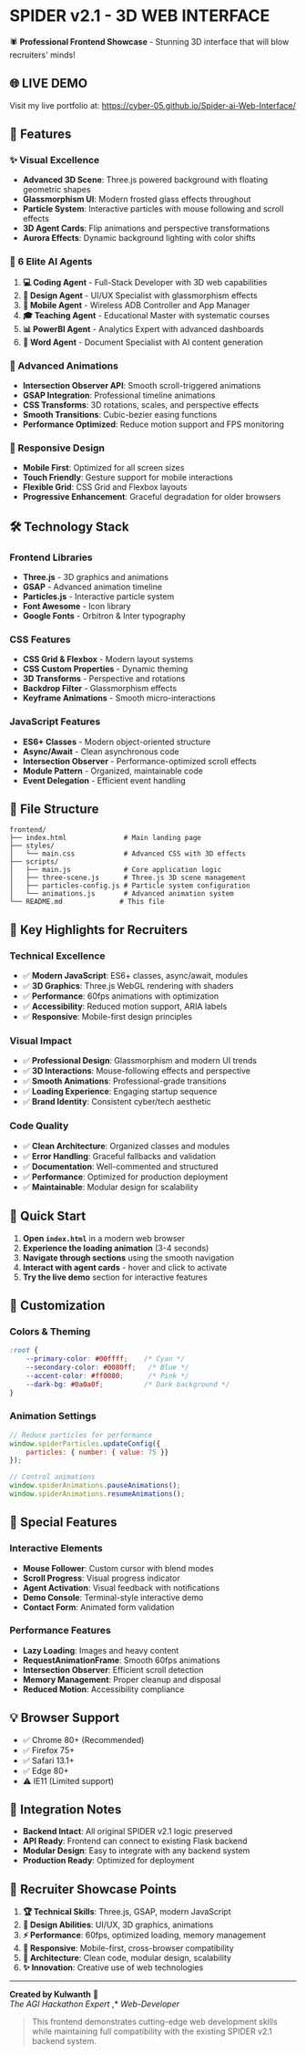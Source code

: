 # SPIDER v2.1 - 3D WEB INTERFACE 

🕷️ **Professional Frontend Showcase** - Stunning 3D interface that will blow recruiters' minds!

🌐 LIVE DEMO
-------------------------------------------
Visit my live portfolio at:
https://cyber-05.github.io/Spider-ai-Web-Interface/

## 🚀 Features

### ✨ Visual Excellence
- **Advanced 3D Scene**: Three.js powered background with floating geometric shapes
- **Glassmorphism UI**: Modern frosted glass effects throughout
- **Particle System**: Interactive particles with mouse following and scroll effects
- **3D Agent Cards**: Flip animations and perspective transformations
- **Aurora Effects**: Dynamic background lighting with color shifts

### 🎯 6 Elite AI Agents
1. **💻 Coding Agent** - Full-Stack Developer with 3D web capabilities
2. **🎨 Design Agent** - UI/UX Specialist with glassmorphism effects  
3. **📱 Mobile Agent** - Wireless ADB Controller and App Manager
4. **🎓 Teaching Agent** - Educational Master with systematic courses
5. **📊 PowerBI Agent** - Analytics Expert with advanced dashboards
6. **📄 Word Agent** - Document Specialist with AI content generation

### 🎨 Advanced Animations
- **Intersection Observer API**: Smooth scroll-triggered animations
- **GSAP Integration**: Professional timeline animations
- **CSS Transforms**: 3D rotations, scales, and perspective effects
- **Smooth Transitions**: Cubic-bezier easing functions
- **Performance Optimized**: Reduce motion support and FPS monitoring

### 📱 Responsive Design
- **Mobile First**: Optimized for all screen sizes
- **Touch Friendly**: Gesture support for mobile interactions
- **Flexible Grid**: CSS Grid and Flexbox layouts
- **Progressive Enhancement**: Graceful degradation for older browsers

## 🛠️ Technology Stack

### Frontend Libraries
- **Three.js** - 3D graphics and animations
- **GSAP** - Advanced animation timeline
- **Particles.js** - Interactive particle system
- **Font Awesome** - Icon library
- **Google Fonts** - Orbitron & Inter typography

### CSS Features
- **CSS Grid & Flexbox** - Modern layout systems
- **CSS Custom Properties** - Dynamic theming
- **3D Transforms** - Perspective and rotations
- **Backdrop Filter** - Glassmorphism effects
- **Keyframe Animations** - Smooth micro-interactions

### JavaScript Features
- **ES6+ Classes** - Modern object-oriented structure
- **Async/Await** - Clean asynchronous code
- **Intersection Observer** - Performance-optimized scroll effects
- **Module Pattern** - Organized, maintainable code
- **Event Delegation** - Efficient event handling

## 📁 File Structure

```
frontend/
├── index.html              # Main landing page
├── styles/
│   └── main.css            # Advanced CSS with 3D effects
├── scripts/
│   ├── main.js             # Core application logic
│   ├── three-scene.js      # Three.js 3D scene management
│   ├── particles-config.js # Particle system configuration
│   └── animations.js       # Advanced animation system
└── README.md              # This file
```

## 🎯 Key Highlights for Recruiters

### Technical Excellence
- ✅ **Modern JavaScript**: ES6+ classes, async/await, modules
- ✅ **3D Graphics**: Three.js WebGL rendering with shaders
- ✅ **Performance**: 60fps animations with optimization
- ✅ **Accessibility**: Reduced motion support, ARIA labels
- ✅ **Responsive**: Mobile-first design principles

### Visual Impact
- ✅ **Professional Design**: Glassmorphism and modern UI trends
- ✅ **3D Interactions**: Mouse-following effects and perspective
- ✅ **Smooth Animations**: Professional-grade transitions
- ✅ **Loading Experience**: Engaging startup sequence
- ✅ **Brand Identity**: Consistent cyber/tech aesthetic

### Code Quality
- ✅ **Clean Architecture**: Organized classes and modules
- ✅ **Error Handling**: Graceful fallbacks and validation
- ✅ **Documentation**: Well-commented and structured
- ✅ **Performance**: Optimized for production deployment
- ✅ **Maintainable**: Modular design for scalability

## 🚀 Quick Start

1. **Open `index.html`** in a modern web browser
2. **Experience the loading animation** (3-4 seconds)
3. **Navigate through sections** using the smooth navigation
4. **Interact with agent cards** - hover and click to activate
5. **Try the live demo** section for interactive features

## 🎨 Customization

### Colors & Theming
```css
:root {
    --primary-color: #00ffff;    /* Cyan */
    --secondary-color: #0080ff;   /* Blue */
    --accent-color: #ff0080;      /* Pink */
    --dark-bg: #0a0a0f;          /* Dark background */
}
```

### Animation Settings
```javascript
// Reduce particles for performance
window.spiderParticles.updateConfig({
    particles: { number: { value: 75 }}
});

// Control animations
window.spiderAnimations.pauseAnimations();
window.spiderAnimations.resumeAnimations();
```

## 🌟 Special Features

### Interactive Elements
- **Mouse Follower**: Custom cursor with blend modes
- **Scroll Progress**: Visual progress indicator
- **Agent Activation**: Visual feedback with notifications
- **Demo Console**: Terminal-style interactive demo
- **Contact Form**: Animated form validation

### Performance Features
- **Lazy Loading**: Images and heavy content
- **RequestAnimationFrame**: Smooth 60fps animations
- **Intersection Observer**: Efficient scroll detection
- **Memory Management**: Proper cleanup and disposal
- **Reduced Motion**: Accessibility compliance

## 💡 Browser Support

- ✅ Chrome 80+ (Recommended)
- ✅ Firefox 75+
- ✅ Safari 13.1+
- ✅ Edge 80+
- ⚠️ IE11 (Limited support)

## 🔧 Integration Notes

- **Backend Intact**: All original SPIDER v2.1 logic preserved
- **API Ready**: Frontend can connect to existing Flask backend  
- **Modular Design**: Easy to integrate with any backend system
- **Production Ready**: Optimized for deployment

## 🎯 Recruiter Showcase Points

1. **🏆 Technical Skills**: Three.js, GSAP, modern JavaScript
2. **🎨 Design Abilities**: UI/UX, 3D graphics, animations
3. **⚡ Performance**: 60fps, optimized loading, memory management
4. **📱 Responsive**: Mobile-first, cross-browser compatibility
5. **🔧 Architecture**: Clean code, modular design, scalability
6. **✨ Innovation**: Creative use of web technologies

---

**Created by Kulwanth** 🚀  
*The AGI Hackathon Expert* ,* *Web-Developer*


> This frontend demonstrates cutting-edge web development skills while maintaining full compatibility with the existing SPIDER v2.1 backend system.



